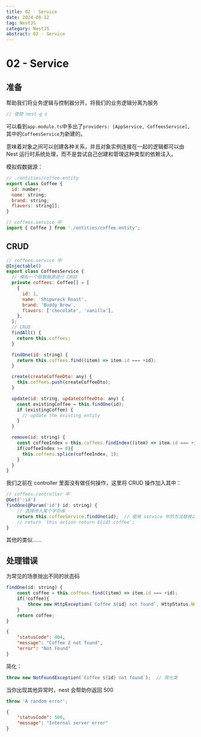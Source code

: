 ```yaml
---
title: 02 - Service
date: 2024-08-12
tag: NestJS
category: NestJS
abstract: 02 - Service
---
```


# 02 - Service
## 准备

帮助我们将业务逻辑与控制器分开，将我们的业务逻辑分离为服务

```javascript
// 使用 nest g s
```

可以看到`app.module.ts`中多出了`providers: [AppService, CoffeesService], `其中的`CoffeesService`为新建的。

意味着对象之间可以创建各种关系，并且对象实例连接在一起的逻辑都可以由 Nest 运行时系统处理，而不是尝试自己创建和管理这种类型的依赖注入。

模拟假数据源：

```javascript
// ./entities/coffee.entity
export class Coffee {
  id: number;
  name: string;
  brand: string;
  flavors: string[];
}
```

```javascript
// coffees.service 中
import { Coffee } from './entities/coffee.entity';
```

## CRUD

```javascript
// coffees.service 中
@Injectable()
export class CoffeesService {
  // 模拟一个假数据源进行 CRUD
  private coffees: Coffee[] = [
    {
      id: 1,
      name: 'Shipwreck Roast',
      brand: 'Buddy Brew',
      flavors: ['chocolate', 'vanilla'],
    },
  ];
  // CRUD
  findAll() {
    return this.coffees;
  }

  findOne(id: string) {
    return this.coffees.find((item) => item.id === +id);
  }

  create(createCoffeeDto: any) {
    this.coffees.push(createCoffeeDto);
  }

  update(id: string, updateCoffeeDto: any) {
    const existingCoffee = this.findOne(id);
    if (existingCoffee) {
      // update the existing entity
    }
  }

  remove(id: string) {
    const coffeeIndex = this.coffees.findIndex((item) => item.id === +id);
    if(coffeeIndex >= 0){
      this.coffees.splice(coffeeIndex, 1);
    }
  }
}
```

我们之前在 controller 里面没有做任何操作，这里将 CRUD 操作加入其中：

```javascript
// coffees.controller 中
@Get(':id')
findOne(@Param('id') id: string) {
    // 选择传入某个字符串
    return this.coffeeService.findOne(id);  // 使用 service 中的方法替换之前写的空方法
    // return `this action return ${id} coffee`;
}
```

其他的类似......

## 处理错误

为常见的场景抛出不同的状态码

```javascript
findOne(id: string) {
    const coffee = this.coffees.find((item) => item.id === +id);
    if(!coffee){
        throw new HttpException(`Coffee ${id} not found`, HttpStatus.NOT_FOUND);
    }
    return coffee;
}
```

```json
{
    "statusCode": 404,
    "message": "Coffee 2 not found",
    "error": "Not Found"
}
```

简化：

```javascript
throw new NotFoundException(`Coffee ${id} not found`);  // 简化类
```

当你出现其他异常时，nest 会帮助你返回 500

```javascript
throw 'A random error';
```

```json
{
    "statusCode": 500,
    "message": "Internal server error"
}
```
